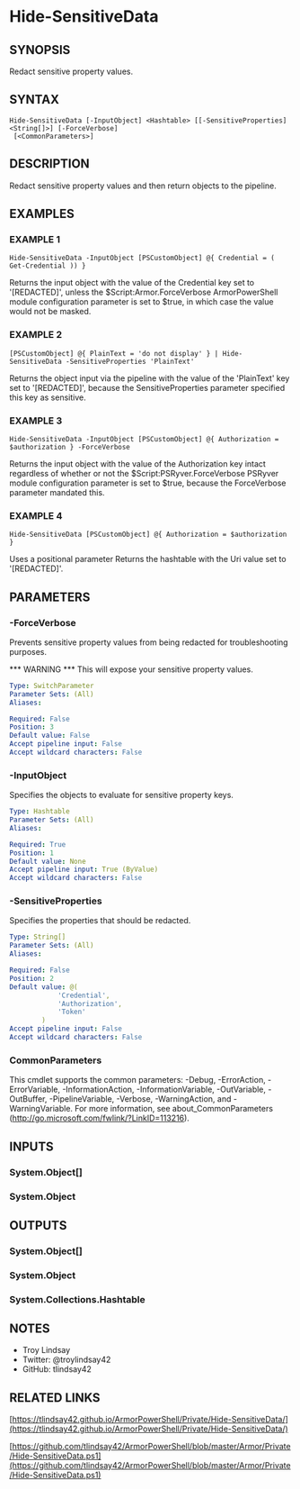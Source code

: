 # Hide-SensitiveData

## SYNOPSIS
Redact sensitive property values.

## SYNTAX

```
Hide-SensitiveData [-InputObject] <Hashtable> [[-SensitiveProperties] <String[]>] [-ForceVerbose]
 [<CommonParameters>]
```

## DESCRIPTION
Redact sensitive property values and then return objects to the pipeline.

## EXAMPLES

### EXAMPLE 1
```
Hide-SensitiveData -InputObject [PSCustomObject] @{ Credential = ( Get-Credential )) }
```

Returns the input object with the value of the Credential key set to
'\[REDACTED\]', unless the $Script:Armor.ForceVerbose ArmorPowerShell module
configuration parameter is set to $true, in which case the value would not be
masked.

### EXAMPLE 2
```
[PSCustomObject] @{ PlainText = 'do not display' } | Hide-SensitiveData -SensitiveProperties 'PlainText'
```

Returns the object input via the pipeline with the value of the 'PlainText' key
set to '\[REDACTED\]', because the SensitiveProperties parameter specified this
key as sensitive.

### EXAMPLE 3
```
Hide-SensitiveData -InputObject [PSCustomObject] @{ Authorization = $authorization } -ForceVerbose
```

Returns the input object with the value of the Authorization key intact
regardless of whether or not the $Script:PSRyver.ForceVerbose PSRyver module
configuration parameter is set to $true, because the ForceVerbose parameter
mandated this.

### EXAMPLE 4
```
Hide-SensitiveData [PSCustomObject] @{ Authorization = $authorization }
```

Uses a positional parameter Returns the hashtable with the Uri value set to '\[REDACTED\]'.

## PARAMETERS

### -ForceVerbose
Prevents sensitive property values from being redacted for troubleshooting
purposes.

*** WARNING ***
This will expose your sensitive property values.

```yaml
Type: SwitchParameter
Parameter Sets: (All)
Aliases:

Required: False
Position: 3
Default value: False
Accept pipeline input: False
Accept wildcard characters: False
```

### -InputObject
Specifies the objects to evaluate for sensitive property keys.

```yaml
Type: Hashtable
Parameter Sets: (All)
Aliases:

Required: True
Position: 1
Default value: None
Accept pipeline input: True (ByValue)
Accept wildcard characters: False
```

### -SensitiveProperties
Specifies the properties that should be redacted.

```yaml
Type: String[]
Parameter Sets: (All)
Aliases:

Required: False
Position: 2
Default value: @(
            'Credential',
            'Authorization',
            'Token'
        )
Accept pipeline input: False
Accept wildcard characters: False
```

### CommonParameters
This cmdlet supports the common parameters: -Debug, -ErrorAction, -ErrorVariable, -InformationAction, -InformationVariable, -OutVariable, -OutBuffer, -PipelineVariable, -Verbose, -WarningAction, and -WarningVariable.
For more information, see about_CommonParameters (http://go.microsoft.com/fwlink/?LinkID=113216).

## INPUTS

### System.Object[]
### System.Object
## OUTPUTS

### System.Object[]
### System.Object
### System.Collections.Hashtable
## NOTES
- Troy Lindsay
- Twitter: @troylindsay42
- GitHub: tlindsay42

## RELATED LINKS

[https://tlindsay42.github.io/ArmorPowerShell/Private/Hide-SensitiveData/](https://tlindsay42.github.io/ArmorPowerShell/Private/Hide-SensitiveData/)

[https://github.com/tlindsay42/ArmorPowerShell/blob/master/Armor/Private/Hide-SensitiveData.ps1](https://github.com/tlindsay42/ArmorPowerShell/blob/master/Armor/Private/Hide-SensitiveData.ps1)

